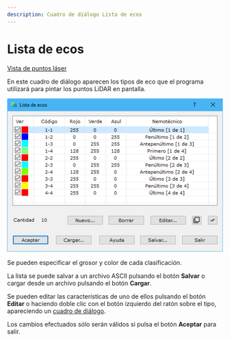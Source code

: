 ```yaml
---
description: Cuadro de diálogo Lista de ecos
---
```


# Lista de ecos

[Vista de puntos láser](/mdtopx/fichas-de-herramientas/ficha-de-herramientas-archivos-lidar/vista-de-puntos-laser.md)

En este cuadro de diálogo aparecen los tipos de eco que el programa utilizará para pintar los puntos LiDAR en pantalla.

![Cuadro de diálogo Lista de ecos](../../../.gitbook/assets/image-122.png)

Se pueden especificar el grosor y color de cada clasificación.

La lista se puede salvar a un archivo ASCII pulsando el botón **Salvar** o cargar desde un archivo pulsando el botón **Cargar**.

Se pueden editar las características de uno de ellos pulsando el botón **Editar** o haciendo doble clic con el botón izquierdo del ratón sobre el tipo, apareciendo un [cuadro de diálogo](../../otras-herramientas/lista-de-codigos/codigo-nuevo.md).

Los cambios efectuados sólo serán válidos si pulsa el botón **Aceptar** para salir.
